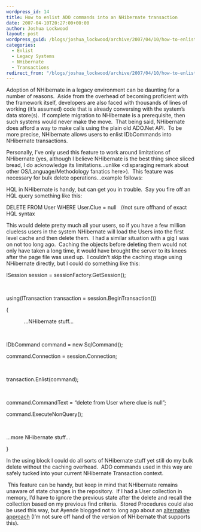 ```yaml
---
wordpress_id: 14
title: How to enlist ADO commands into an NHibernate transaction
date: 2007-04-10T20:27:00+00:00
author: Joshua Lockwood
layout: post
wordpress_guid: /blogs/joshua_lockwood/archive/2007/04/10/how-to-enlist-ado-commands-into-an-nhibernate-transaction.aspx
categories:
  - Enlist
  - Legacy Systems
  - NHibernate
  - Transactions
redirect_from: "/blogs/joshua_lockwood/archive/2007/04/10/how-to-enlist-ado-commands-into-an-nhibernate-transaction.aspx/"
---
```

<SPAN>Adoption of NHibernate in a legacy environment can be daunting for a number of reasons.&nbsp; Aside from the overhead of becoming proficient with the framework itself, developers are also faced with thousands of lines of working (it&#8217;s assumed) code that is already conversing with the system&#8217;s data store(s).&nbsp; If complete migration to NHibernate is a prerequisite, then such systems would never make the move.&nbsp; That being said, NHibernate does afford a way to make calls&nbsp;using&nbsp;the plain old ADO.Net API.&nbsp; To be more precise, NHibernate allows users to enlist IDbCommands into NHibernate transactions.</SPAN>


  


<SPAN>Personally, I&#8217;ve only used this feature to work around limitations of NHibernate (yes, although I believe NHibernate is the best thing since sliced bread, I do acknowledge its limitations&#8230;unlike <disparaging remark about other OS/Language/Methodology fanatics here>).<SPAN>&nbsp; </SPAN>This feature was necessary for bulk&nbsp;delete operations…example follows:</SPAN>


  


<SPAN>HQL in NHibernate is handy, but can get you in trouble.<SPAN>&nbsp; </SPAN>Say you fire off an HQL query something like this:</SPAN>


  


<SPAN>DELETE FROM User WHERE User.Clue = null&nbsp;&nbsp; //not sure offhand of exact HQL syntax</SPAN>


  


<SPAN>This would delete pretty much all your users, so if you have a few million clueless users in the system NHibernate will load the Users into the first level cache and then delete them.<SPAN>&nbsp; </SPAN>I had a similar situation with a gig I was on not too long ago.<SPAN>&nbsp; </SPAN>Caching the objects before deleting them would not only have taken a long time, it would have brought the server to its knees after the page file was used up.<SPAN>&nbsp; </SPAN>I couldn’t skip the caching stage using NHibernate directly, but I could do something like this:</SPAN>


  


<P class="MsoNormal">
  <SPAN>ISession session = sessionFactory.GetSession();</SPAN>
</P>


  


<P class="MsoNormal">
  <SPAN><SPAN>&nbsp;&nbsp;&nbsp;&nbsp;&nbsp;&nbsp;&nbsp;&nbsp;&nbsp;&nbsp;&nbsp; </SPAN></SPAN>
</P>


  


<P class="MsoNormal">
  <SPAN>using</SPAN><SPAN>(ITransaction transaction = session.BeginTransaction())</SPAN>
</P>


  


<P class="MsoNormal">
  <SPAN>{</SPAN>
</P>


  


<P class="MsoNormal">
  <SPAN>&nbsp;&nbsp;&nbsp;&nbsp;&nbsp;&nbsp;&nbsp;&nbsp;&nbsp;&nbsp;&nbsp; &#8230;NHibernate stuff&#8230;</SPAN>
</P>


  


<P class="MsoNormal">
  <SPAN></SPAN>&nbsp;
</P>


  


<P class="MsoNormal">
  <SPAN>IDbCommand command = <SPAN>new</SPAN> SqlCommand();</SPAN>
</P>


  


<P class="MsoNormal">
  <SPAN>command.Connection = session.Connection;</SPAN>
</P>


  


<P class="MsoNormal">
  <SPAN>&nbsp;</SPAN>
</P>


  


<P class="MsoNormal">
  <SPAN>transaction.Enlist(command);</SPAN>
</P>


  


<P class="MsoNormal">
  <SPAN>&nbsp;</SPAN>
</P>


  


<P class="MsoNormal">
  <SPAN>command.CommandText = &#8220;delete from User where clue is null&#8221;;</SPAN>
</P>


  


<P class="MsoNormal">
  <SPAN>command.ExecuteNonQuery();</SPAN>
</P>


  


<P class="MsoNormal">
  <SPAN></SPAN>&nbsp;
</P>


  


<P class="MsoNormal">
  <SPAN>&#8230;more NHibernate stuff&#8230;&nbsp;</SPAN>
</P>


  


<P class="MsoNormal">
  <SPAN>}</SPAN>
</P>


  


<SPAN>In the using block I could do all sorts of NHibernate stuff yet still do my bulk delete without the caching overhead.<SPAN>&nbsp; </SPAN>ADO commands used in this way are safely tucked into your current NHibernate Transaction context.</SPAN>


  


<SPAN>&nbsp;</SPAN><SPAN>This feature can be handy, but keep in mind that NHibernate remains unaware of state changes in the repository.<SPAN>&nbsp; </SPAN>If I had a User collection in memory, I’d have to ignore the previous state after the delete and recall the collection based on my previous find criteria. <SPAN>&nbsp;</SPAN>Stored Procedures could also be used this way, but Ayende blogged not to long ago about an <A href="http://www.ayende.com/Blog/archive/7263.aspx">alternative approach</A> (I’m not sure off hand of the version of NHibernate that supports this).</SPAN>


  


&nbsp;